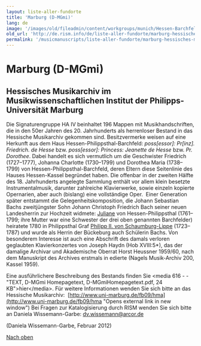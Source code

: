 ```yaml
---
layout: liste-aller-fundorte
title: 'Marburg (D-MGmi)'
lang: de
image: '/images/old/fileadmin/content/workgroups/munich/Hessen-Barchfeld_022_306x480_40KB.jpg'
old_url: 'http://de.rism.info/de/liste-aller-fundorte/marburg-hessisches-musikarchiv.html'
permalink: '/musicmanuscripts/liste-aller-fundorte/marburg-hessisches-musikarchiv.html'
---
```



# Marburg (D-MGmi)

## Hessisches Musikarchiv im Musikwissenschaftlichen Institut der Philipps-Universität Marburg

Die Signaturengruppe HA IV beinhaltet 196 Mappen mit Musikhandschriften, die in den 50er Jahren des 20. Jahrhunderts als herrenloser Bestand in das Hessische Musikarchiv gekommen sind. Besitzvermerke weisen auf eine Herkunft aus dem Haus Hessen-Philippsthal-Barchfeld: _poss[essor]: Pr[inz]. Friedrich. de Hesse_ bzw. _poss[essor]: Princess: Jeanette de Hesse_ bzw. _Pr. Dorothee_. Dabei handelt es sich vermutlich um die Geschwister Friedrich (1727–1777), Johanna Charlotte (1730–1799) und Dorothea Maria (1738–1799) von Hessen-Philippsthal-Barchfeld, deren Eltern diese Seitenlinie des Hauses Hessen-Kassel begründet haben. Die offenbar in der zweiten Hälfte des 18. Jahrhunderts angelegte Sammlung enthält vor allem klein besetzte Instrumentalmusik, darunter zahlreiche Klavierwerke, sowie einzeln kopierte Opernarien, aber auch (bislang) eine vollständige Oper.
&nbsp;Einer Generation später entstammt die Gelegenheitskomposition, die Johann Sebastian Bachs zweitjüngster Sohn Johann Christoph Friedrich Bach seiner neuen Landesherrin zur Hochzeit widmete: [Juliane](http://de.wikipedia.org/wiki/Juliane_von_Hessen-Philippsthal "Juliane von Hessen-Philippsthal") von Hessen-Philippsthal (1761–1799; ihre Mutter war eine Schwester der drei oben genannten Barchfelder) heiratete 1780 in Philippsthal Graf [Philipp II. von Schaumburg-Lippe](http://de.wikipedia.org/wiki/Philipp_II._%28Schaumburg-Lippe%29 "Philipp II. (Schaumburg-Lippe)") (1723–1787) und wurde als Herrin der Bückeburg auch Schülerin Bachs.
Von besonderem Interesse ist auch eine Abschrift des damals verloren geglaubten Klavierkonzertes von Joseph Haydn (Hob XVIII:5\*), das der damalige Archivar und Akademische Oberrat Horst Heussner 1959/60, nach dem Manuskript des Archives erstmals in edierte (Nagels Musik-Archiv 200, Kassel 1959).

Eine ausführlichere Beschreibung des Bestands finden Sie \<media 616 - - "TEXT, D-MGmi Homepagetext, D-MGmiHomepagetext.pdf, 24 KB"\>hier\</media\>.
Für weitere Informationen wenden Sie sich bitte an das Hessische Musikarchiv:&nbsp; [http://www.uni-marburg.de/fb09/hma](http://www.uni-marburg.de/fb09/hma "Opens external link in new window")
Bei Fragen zur Katalogisierung durch RISM wenden Sie sich bitte an Daniela Wissemann-Garbe: [dv.wissemann@arcor.de](mailto:dv.wissemann@arcor.de "Opens window for sending email")

(Daniela Wissemann-Garbe, Februar 2012)

[Nach oben](#)

